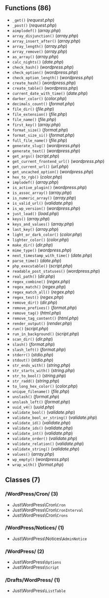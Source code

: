 ## Functions (86)

* `_get()` (_request.php_)
* `_post()` (_request.php_)
* `aimplodef()` (_array.php_)
* `array_disjunction()` (_array.php_)
* `array_insert_after()` (_array.php_)
* `array_length()` (_array.php_)
* `array_remove()` (_array.php_)
* `as_array()` (_array.php_)
* `calc_nights()` (_date.php_)
* `check_hash()` (_wordpress.php_)
* `check_option()` (_wordpress.php_)
* `check_option_length()` (_wordpress.php_)
* `create_hash()` (_wordpress.php_)
* `create_table()` (_wordpress.php_)
* `current_date_with_time()` (_date.php_)
* `darker_color()` (_color.php_)
* `decimals_count()` (_format.php_)
* `file_dir()` (_file.php_)
* `file_extension()` (_file.php_)
* `file_name()` (_file.php_)
* `first_key()` (_array.php_)
* `format_size()` (_format.php_)
* `format_size_si()` (_format.php_)
* `full_file_name()` (_file.php_)
* `generate_slug()` (_wordpress.php_)
* `generate_text()` (_wordpress.php_)
* `get_args()` (_script.php_)
* `get_current_frontend_url()` (_wordpress.php_)
* `get_current_url()` (_url.php_)
* `get_uncached_option()` (_wordpress.php_)
* `hex_to_rgb()` (_color.php_)
* `implodef()` (_array.php_)
* `is_active_plugin()` (_wordpress.php_)
* `is_assoc_array()` (_array.php_)
* `is_numeric_array()` (_array.php_)
* `is_valid_url()` (_validate.php_)
* `is_wp_version()` (_wordpress.php_)
* `just_load()` (_load.php_)
* `keys()` (_array.php_)
* `keys_and_values()` (_array.php_)
* `last_key()` (_array.php_)
* `light_or_dark_color()` (_color.php_)
* `lighter_color()` (_color.php_)
* `make_dir()` (_dir.php_)
* `mime_type()` (_wordpress.php_)
* `next_timestamp_with_time()` (_date.php_)
* `parse_time()` (_date.php_)
* `php_executable()` (_script.php_)
* `readable_post_statuses()` (_wordpress.php_)
* `real_path()` (_dir.php_)
* `regex_combine()` (_regex.php_)
* `regex_match()` (_regex.php_)
* `regex_match_all()` (_regex.php_)
* `regex_test()` (_regex.php_)
* `remove_dir()` (_dir.php_)
* `remove_prefixes()` (_format.php_)
* `remove_tag()` (_html.php_)
* `remove_tag_content()` (_html.php_)
* `render_output()` (_render.php_)
* `run()` (_script.php_)
* `run_in_background()` (_script.php_)
* `scan_dir()` (_dir.php_)
* `slash()` (_format.php_)
* `slash_left()` (_format.php_)
* `stderr()` (_stdio.php_)
* `stdout()` (_stdio.php_)
* `str_ends_with()` (_string.php_)
* `str_starts_with()` (_string.php_)
* `str_to_bool()` (_string.php_)
* `str_radd()` (_string.php_)
* `to_long_hex_color()` (_color.php_)
* `unique_filename()` (_file.php_)
* `unslash()` (_format.php_)
* `unslash_left()` (_format.php_)
* `uuid_v4()` (_uuid.php_)
* `validate_bool()` (_validate.php_)
* `validate_bool_or_string()` (_validate.php_)
* `validate_id()` (_validate.php_)
* `validate_ids()` (_validate.php_)
* `validate_int()` (_validate.php_)
* `validate_order()` (_validate.php_)
* `validate_relation()` (_validate.php_)
* `validate_string()` (_validate.php_)
* `values()` (_array.php_)
* `wp_empty()` (_wordpress.php_)
* `wrap_with()` (_format.php_)

## Classes (7)

### /WordPress/Cron/ (3)

* Just\WordPress\Cron\\`Cron`
* Just\WordPress\Cron\\`CronInterval`
* Just\WordPress\Cron\\`Crons`

### /WordPress/Notices/ (1)

* Just\WordPress\Notices\\`AdminNotice`

### /WordPress/ (2)

* Just\WordPress\\`Options`
* Just\WordPress\\`Script`

### /Drafts/WordPress/ (1)

* Just\WordPress\\`ListTable`
